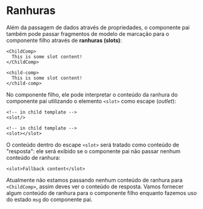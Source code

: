 # Ranhuras

Além da passagem de dados através de propriedades, o componente pai também pode passar fragmentos de modelo de marcação para o componente filho através de **ranhuras (slots)**:

<div class="sfc">

```vue-html
<ChildComp>
  This is some slot content!
</ChildComp>
```

</div>
<div class="html">

```vue-html
<child-comp>
  This is some slot content!
</child-comp>
```

</div>

No componente filho, ele pode interpretar o conteúdo da ranhura do componente pai utilizando o elemento `<slot>` como escape (*outlet*):

<div class="sfc">

```vue-html
<!-- in child template -->
<slot/>
```

</div>
<div class="html">

```vue-html
<!-- in child template -->
<slot></slot>
```

</div>

O conteúdo dentro do escape `<slot>` será tratado como conteúdo de "resposta": ele será exibido se o componente pai não passar nenhum conteúdo de ranhura:

```vue-html
<slot>Fallback content</slot>
```

Atualmente não estamos passando nenhum conteúdo de ranhura para `<ChildComp>`, assim deves ver o conteúdo de resposta. Vamos fornecer algum conteúdo de ranhura para o componente filho enquanto fazemos uso do estado `msg` do componente pai.

